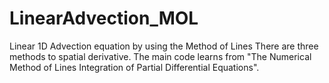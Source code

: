 # LinearAdvection_MOL
Linear 1D Advection equation by using the Method of Lines
There are three methods to spatial derivative.
The main code learns from "The Numerical Method of Lines Integration of Partial Differential Equations".

